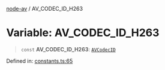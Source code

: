 [node-av](../globals.md) / AV\_CODEC\_ID\_H263

# Variable: AV\_CODEC\_ID\_H263

> `const` **AV\_CODEC\_ID\_H263**: [`AVCodecID`](../type-aliases/AVCodecID.md)

Defined in: [constants.ts:65](https://github.com/seydx/av/blob/f8631fc881b394300b1479f511d55cf1c370a87f/src/constants/constants.ts#L65)
